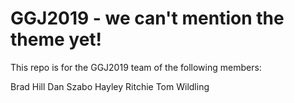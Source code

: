 # GGJ2019 - we can't mention the theme yet!

This repo is for the GGJ2019 team of the following members:

Brad Hill
Dan Szabo
Hayley Ritchie
Tom Wildling